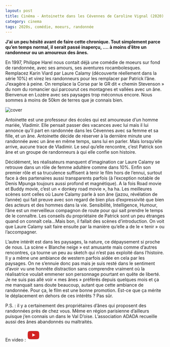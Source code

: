 ```yaml
---
layout: post
title: Cinéma - Antoinette dans les Cévennes de Caroline Vignal (2020)
category: cinema
tags: 2020s, comédie, moeurs, randonnée
---
```


**J’ai un peu hésité avant de faire cette chronique. Tout simplement parce qu’en temps normal, il serait passé inaperçu, …. à moins d’être un randonneur ou un amoureux des ânes.**

En 1997, Philippe Harel nous contait déjà une comédie de moeurs sur fond de randonnée, avec ses amours, ses aventures rocambolesques. Remplacez Karin Viard par Laure Calamy (découverte réellement dans la série 10%) et virez les randonneurs pour les remplacer par Patrick l’âne. J’exagère à peine. On remplace la Corse par le GR dit « chemin Stevenson » du nom du romancier qui parcourut ces montagnes et vallées avec un âne. Bienvenue en Lozère  avec ses paysages trop méconnus encore. Nous sommes à moins de 50km de terres que je connais bien.

![cover](https://filedn.eu/llqi9IBxlYouGRXYG2xlROb/img/2020/antoinettedanslescevennes.jpg)

Antoinette est une professeur des écoles qui est amoureuse d’un homme mariée, Vladimir. Elle pensait passer des vacances avec lui mais il lui annonce qu’il part en randonnée dans les Cévennes avec sa femme et sa fille, et un âne. Antoinette décide de réserver à la dernière minute une randonnée avec un âne en même temps, sans lui en parler. Mais lorsqu’elle arrive, aucune trace de Vladimir. Le seul qu’elle rencontre, c’est Patrick son âne et un groupe de randonneurs à qui elle confie son histoire.

Décidément, les réalisateurs manquent d’imagination car Laure Calamy se retrouve dans un rôle de femme adultère comme dans 10%. Enfin son premier rôle et sa truculence suffisent à tenir le film hors de l’ennui, surtout face à des partenaires aussi transparents parfois (à l’exception notable de Denis Mpunga toujours aussi profond et magnétique). A la fois Road movie et Buddy movie, c’est un « donkey road movie », ha ha. Les meilleures scènes sont celles où Laure Calamy parle à son âne (jazou, révélation de l’année) qui fait preuve avec son regard de bien plus d’expressivité que bien des acteurs et des hommes dans la vie. Sensibilité, Intelligence, Humour, l’âne est un merveilleux compagnon de route pour qui sait prendre le temps de le connaître. Les conseils du propriétaire de Patrick sont un peu étranges quand on connaît cela…Mais bon, il fallait des scènes d’introduction. On voit que Laure Calamy sait faire ensuite par la manière qu’elle a de le « tenir » ou l’accompagner. 

L’autre intérêt est dans les paysages, la nature, ce dépaysement si proche de nous. La scène « Blanche neige » est amusante mais comme d’autres rencontres, ça tourne un peu au sketch qui n’est pas exploité dans l’histoire. Il y a même une ambiance de western parfois aidée en cela par les paysages. On ne s’ennuie donc pas mais je suis resté dans le sentiment d’avoir vu une honnête distraction sans comprendre vraiment où la réalisatrice voulait emmener son personnage pourtant en quête de liberté. Je ne suis pas allé voir « mes ânes » préférés depuis quelques mois et ça me manquait sans doute beaucoup, autant que cette ambiance de randonnée. Pour ça, le film est une bonne promotion. Est-ce que ça mérite le déplacement en dehors de ces intérêts ? Pas sûr.  

P.S. : il y a certainement des propriétaires d’ânes qui proposent des randonnées près de chez vous. Même en région parisienne d’ailleurs puisque j’en connais un dans le Val D’oise. L’association ADADA recueille aussi des ânes abandonnés ou maltraités. 

En video : [![video](/images/youtube.png)](https://youtu.be/qsbBWaCKlW4)

